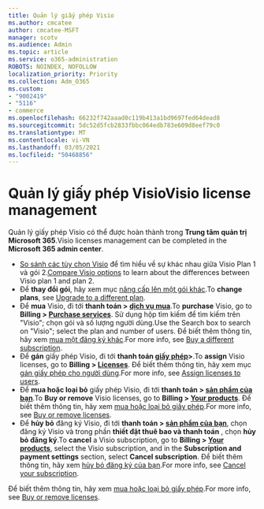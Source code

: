 ```yaml
---
title: Quản lý giấy phép Visio
ms.author: cmcatee
author: cmcatee-MSFT
manager: scotv
ms.audience: Admin
ms.topic: article
ms.service: o365-administration
ROBOTS: NOINDEX, NOFOLLOW
localization_priority: Priority
ms.collection: Adm_O365
ms.custom:
- "9002419"
- "5116"
- commerce
ms.openlocfilehash: 66232f742aaad0c119b413a1bd9697fed64dead8
ms.sourcegitcommit: 5dc52d5fcb2833fbbc064edb783e609d8eef79c0
ms.translationtype: MT
ms.contentlocale: vi-VN
ms.lasthandoff: 03/05/2021
ms.locfileid: "50468856"
---
```

# <a name="visio-license-management"></a><span data-ttu-id="ebc4c-102">Quản lý giấy phép Visio</span><span class="sxs-lookup"><span data-stu-id="ebc4c-102">Visio license management</span></span>

<span data-ttu-id="ebc4c-103">Quản lý giấy phép Visio có thể được hoàn thành trong **Trung tâm quản trị Microsoft 365**.</span><span class="sxs-lookup"><span data-stu-id="ebc4c-103">Visio licenses management can be completed in the **Microsoft 365 admin center**.</span></span>

- <span data-ttu-id="ebc4c-104">[So sánh các tùy chọn Visio](https://www.microsoft.com/microsoft-365/visio/microsoft-visio-plans-and-pricing-compare-visio-options?rtc=1) để tìm hiểu về sự khác nhau giữa Visio Plan 1 và gói 2.</span><span class="sxs-lookup"><span data-stu-id="ebc4c-104">[Compare Visio options](https://www.microsoft.com/microsoft-365/visio/microsoft-visio-plans-and-pricing-compare-visio-options?rtc=1) to learn about the differences between Visio plan 1 and plan 2.</span></span>
- <span data-ttu-id="ebc4c-105">Để **thay đổi gói**, hãy xem mục [nâng cấp lên một gói khác](https://docs.microsoft.com/microsoft-365/commerce/subscriptions/upgrade-to-different-plan).</span><span class="sxs-lookup"><span data-stu-id="ebc4c-105">To **change plans**, see [Upgrade to a different plan](https://docs.microsoft.com/microsoft-365/commerce/subscriptions/upgrade-to-different-plan).</span></span>
- <span data-ttu-id="ebc4c-106">Để **mua** Visio, đi tới **thanh toán > [dịch vụ mua](https://go.microsoft.com/fwlink/p/?linkid=868433)**.</span><span class="sxs-lookup"><span data-stu-id="ebc4c-106">To **purchase** Visio, go to **Billing > [Purchase services](https://go.microsoft.com/fwlink/p/?linkid=868433)**.</span></span> <span data-ttu-id="ebc4c-107">Sử dụng hộp tìm kiếm để tìm kiếm trên "Visio"; chọn gói và số lượng người dùng.</span><span class="sxs-lookup"><span data-stu-id="ebc4c-107">Use the Search box to search on "Visio"; select the plan and number of users.</span></span> <span data-ttu-id="ebc4c-108">Để biết thêm thông tin, hãy xem [mua một đăng ký khác](https://docs.microsoft.com/microsoft-365/commerce/try-or-buy-microsoft-365#buy-a-different-subscription).</span><span class="sxs-lookup"><span data-stu-id="ebc4c-108">For more info, see [Buy a different subscription](https://docs.microsoft.com/microsoft-365/commerce/try-or-buy-microsoft-365#buy-a-different-subscription).</span></span>
- <span data-ttu-id="ebc4c-109">Để **gán** giấy phép Visio, đi tới **thanh toán [giấy phép](https://go.microsoft.com/fwlink/p/?linkid=842264)>**.</span><span class="sxs-lookup"><span data-stu-id="ebc4c-109">To **assign** Visio licenses, go to **Billing > [Licenses](https://go.microsoft.com/fwlink/p/?linkid=842264)**.</span></span> <span data-ttu-id="ebc4c-110">Để biết thêm thông tin, hãy xem mục [gán giấy phép cho người dùng](https://docs.microsoft.com/microsoft-365/admin/manage/assign-licenses-to-users).</span><span class="sxs-lookup"><span data-stu-id="ebc4c-110">For more info, see [Assign licenses to users](https://docs.microsoft.com/microsoft-365/admin/manage/assign-licenses-to-users).</span></span>
- <span data-ttu-id="ebc4c-111">Để **mua hoặc loại bỏ** giấy phép Visio, đi tới **thanh toán > [sản phẩm của bạn](https://go.microsoft.com/fwlink/p/?linkid=842054)**.</span><span class="sxs-lookup"><span data-stu-id="ebc4c-111">To **Buy or remove** Visio licenses, go to **Billing > [Your products](https://go.microsoft.com/fwlink/p/?linkid=842054)**.</span></span> <span data-ttu-id="ebc4c-112">Để biết thêm thông tin, hãy xem [mua hoặc loại bỏ giấy phép](https://docs.microsoft.com/microsoft-365/commerce/licenses/buy-licenses#buy-or-remove-licenses-for-your-business-subscription).</span><span class="sxs-lookup"><span data-stu-id="ebc4c-112">For more info, see [Buy or remove licenses](https://docs.microsoft.com/microsoft-365/commerce/licenses/buy-licenses#buy-or-remove-licenses-for-your-business-subscription).</span></span>
- <span data-ttu-id="ebc4c-113">Để **hủy bỏ** đăng ký Visio, đi tới **thanh toán > [sản phẩm của bạn](https://go.microsoft.com/fwlink/p/?linkid=842054)**, chọn đăng ký Visio và trong phần **thiết đặt thuê bao và thanh toán** , chọn **hủy bỏ đăng ký**.</span><span class="sxs-lookup"><span data-stu-id="ebc4c-113">To **cancel** a Visio subscription, go to **Billing > [Your products](https://go.microsoft.com/fwlink/p/?linkid=842054)**, select the Visio subscription, and in the **Subscription and payment settings** section, select **Cancel subscription**.</span></span> <span data-ttu-id="ebc4c-114">Để biết thêm thông tin, hãy xem [hủy bỏ đăng ký của bạn](https://docs.microsoft.com/microsoft-365/commerce/subscriptions/cancel-your-subscription).</span><span class="sxs-lookup"><span data-stu-id="ebc4c-114">For more info, see [Cancel your subscription](https://docs.microsoft.com/microsoft-365/commerce/subscriptions/cancel-your-subscription).</span></span>

<span data-ttu-id="ebc4c-115">Để biết thêm thông tin, hãy xem [mua hoặc loại bỏ giấy phép](https://docs.microsoft.com/microsoft-365/commerce/licenses/buy-licenses).</span><span class="sxs-lookup"><span data-stu-id="ebc4c-115">For more info, see [Buy or remove licenses](https://docs.microsoft.com/microsoft-365/commerce/licenses/buy-licenses).</span></span>